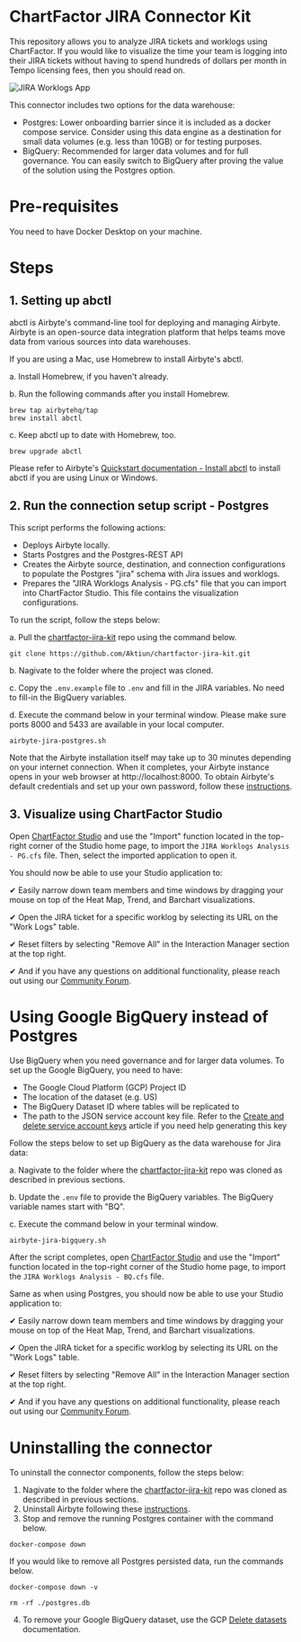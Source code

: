 # ChartFactor JIRA Connector Kit

This repository allows you to analyze JIRA tickets and worklogs using ChartFactor. If you would like to visualize the time your team is logging into their JIRA tickets without having to spend hundreds of dollars per month in Tempo licensing fees, then you should read on.

![JIRA Worklogs App](https://github.com/Aktiun/chartfactor-jira-kit/blob/main/JIRA%20App.gif)

This connector includes two options for the data warehouse: 

* Postgres: Lower onboarding barrier since it is included as a docker compose service. Consider using this data engine as a destination for small data volumes (e.g. less than 10GB) or for testing purposes.
* BigQuery: Recommended for larger data volumes and for full governance. You can easily switch to BigQuery after proving the value of the solution using the Postgres option.

# Pre-requisites

You need to have Docker Desktop on your machine. 

# Steps

## 1. Setting up abctl 

abctl is Airbyte's command-line tool for deploying and managing Airbyte. Airbyte is an open-source data integration platform that helps teams move data from various sources into data warehouses. 

If you are using a Mac, use Homebrew to install Airbyte's abctl.

a. Install Homebrew, if you haven't already.

b. Run the following commands after you install Homebrew.

```commandline
brew tap airbytehq/tap
brew install abctl
```

c. Keep abctl up to date with Homebrew, too.

```commandline
brew upgrade abctl
```

Please refer to Airbyte's [Quickstart documentation - Install abctl](https://docs.airbyte.com/platform/using-airbyte/getting-started/oss-quickstart#part-2-install-abctl) to install abctl if you are using Linux or Windows.

## 2. Run the connection setup script - Postgres

This script performs the following actions:

* Deploys Airbyte locally.
* Starts Postgres and the Postgres-REST API
* Creates the Airbyte source, destination, and connection configurations to populate the Postgres "jira" schema with Jira issues and worklogs.
* Prepares the "JIRA Worklogs Analysis - PG.cfs" file that you can import into ChartFactor Studio. This file contains the visualization configurations.

To run the script, follow the steps below:

a. Pull the [chartfactor-jira-kit](https://github.com/Aktiun/chartfactor-jira-kit.git) repo using the command below.

```commandline
git clone https://github.com/Aktiun/chartfactor-jira-kit.git
```
b. Nagivate to the folder where the project was cloned.

c. Copy the `.env.example` file to `.env` and fill in the JIRA variables. No need to fill-in the BigQuery variables.

d. Execute the command below in your terminal window. Please make sure ports 8000 and 5433 are available in your local computer. 

```commandline
airbyte-jira-postgres.sh
```

Note that the Airbyte installation itself may take up to 30 minutes depending on your internet connection. When it completes, your Airbyte instance opens in your web browser at http://localhost:8000. To obtain Airbyte's default credentials and set up your own password, follow these [instructions](https://docs.airbyte.com/platform/using-airbyte/getting-started/oss-quickstart#part-4-set-up-authentication).

## 3. Visualize using ChartFactor Studio

Open [ChartFactor Studio](https://chartfactor.com/studio) and use the "Import" function located in the top-right corner of the Studio home page, to import the `JIRA Worklogs Analysis - PG.cfs` file. Then, select the imported application to open it.

You should now be able to use your Studio application to:

✔ Easily narrow down team members and time windows by dragging your mouse on top of the Heat Map, Trend, and Barchart visualizations. 

✔ Open the JIRA ticket for a specific worklog by selecting its URL on the "Work Logs" table. 

✔ Reset filters by selecting "Remove All" in the Interaction Manager section at the top right. 

✔ And if you have any questions on additional functionality, please reach out using our [Community Forum](https://community.chartfactor.com/).


# Using Google BigQuery instead of Postgres

Use BigQuery when you need governance and for larger data volumes. To set up the Google BigQuery, you need to have:

* The Google Cloud Platform (GCP) Project ID
* The location of the dataset (e.g. US)
* The BigQuery Dataset ID where tables will be replicated to
* The path to the JSON service account key file. Refer to the [Create and delete service account keys](https://cloud.google.com/iam/docs/keys-create-delete) article if you need help generating this key

Follow the steps below to set up BigQuery as the data warehouse for Jira data:

a. Nagivate to the folder where the [chartfactor-jira-kit](https://github.com/Aktiun/chartfactor-jira-kit.git) repo was cloned as described in previous sections.

b. Update the `.env` file to provide the BigQuery variables. The BigQuery variable names start with "BQ".

c. Execute the command below in your terminal window. 

```commandline
airbyte-jira-bigquery.sh
```
    
After the script completes, open [ChartFactor Studio](https://chartfactor.com/studio) and use the "Import" function located in the top-right corner of the Studio home page, to import the `JIRA Worklogs Analysis - BQ.cfs` file.

Same as when using Postgres, you should now be able to use your Studio application to:

✔ Easily narrow down team members and time windows by dragging your mouse on top of the Heat Map, Trend, and Barchart visualizations. 

✔ Open the JIRA ticket for a specific worklog by selecting its URL on the "Work Logs" table. 

✔ Reset filters by selecting "Remove All" in the Interaction Manager section at the top right. 

✔ And if you have any questions on additional functionality, please reach out using our [Community Forum](https://community.chartfactor.com/).

# Uninstalling the connector

To uninstall the connector components, follow the steps below:

1. Nagivate to the folder where the [chartfactor-jira-kit](https://github.com/Aktiun/chartfactor-jira-kit.git) repo was cloned as described in previous sections.
2. Uninstall Airbyte following these [instructions](https://docs.airbyte.com/platform/using-airbyte/getting-started/oss-quickstart#uninstall-airbyte).
3. Stop and remove the running Postgres container with the command below.

```commandline
docker-compose down
```

If you would like to remove all Postgres persisted data, run the commands below.

```commandline
docker-compose down -v
```

```commandline
rm -rf ./postgres.db
```

4. To remove your Google BigQuery dataset, use the GCP [Delete datasets](https://cloud.google.com/bigquery/docs/managing-datasets#delete-datasets) documentation.

